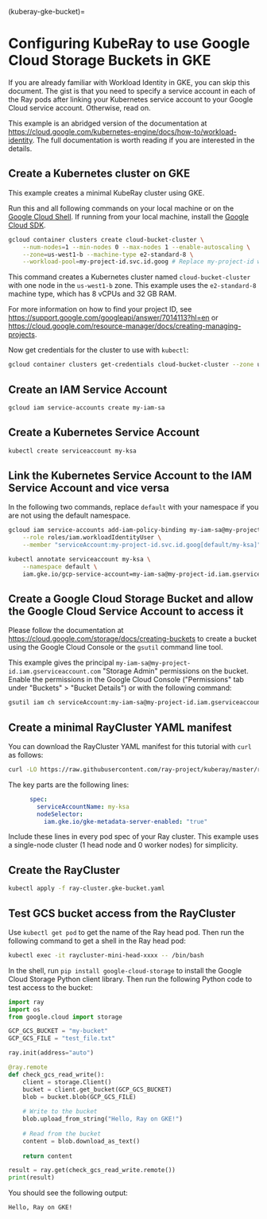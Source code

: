 (kuberay-gke-bucket)=
# Configuring KubeRay to use Google Cloud Storage Buckets in GKE

If you are already familiar with Workload Identity in GKE, you can skip this document. The gist is that you need to specify a service account in each of the Ray pods after linking your Kubernetes service account to your Google Cloud service account. Otherwise, read on.

This example is an abridged version of the documentation at <https://cloud.google.com/kubernetes-engine/docs/how-to/workload-identity>. The full documentation is worth reading if you are interested in the details.

## Create a Kubernetes cluster on GKE

This example creates a minimal KubeRay cluster using GKE.

Run this and all following commands on your local machine or on the [Google Cloud Shell](https://cloud.google.com/shell). If running from your local machine, install the [Google Cloud SDK](https://cloud.google.com/sdk/docs/install).

```bash
gcloud container clusters create cloud-bucket-cluster \
    --num-nodes=1 --min-nodes 0 --max-nodes 1 --enable-autoscaling \
    --zone=us-west1-b --machine-type e2-standard-8 \
    --workload-pool=my-project-id.svc.id.goog # Replace my-project-id with your GCP project ID
```


This command creates a Kubernetes cluster named `cloud-bucket-cluster` with one node in the `us-west1-b` zone. This example uses the `e2-standard-8` machine type, which has 8 vCPUs and 32 GB RAM.

For more information on how to find your project ID, see <https://support.google.com/googleapi/answer/7014113?hl=en> or <https://cloud.google.com/resource-manager/docs/creating-managing-projects>.

Now get credentials for the cluster to use with `kubectl`:

```bash
gcloud container clusters get-credentials cloud-bucket-cluster --zone us-west1-b --project my-project-id
```

## Create an IAM Service Account

```bash
gcloud iam service-accounts create my-iam-sa
```

## Create a Kubernetes Service Account

```bash
kubectl create serviceaccount my-ksa
```

## Link the Kubernetes Service Account to the IAM Service Account and vice versa

In the following two commands, replace `default` with your namespace if you are not using the default namespace.

```bash
gcloud iam service-accounts add-iam-policy-binding my-iam-sa@my-project-id.iam.gserviceaccount.com \
    --role roles/iam.workloadIdentityUser \
    --member "serviceAccount:my-project-id.svc.id.goog[default/my-ksa]"
```

```bash
kubectl annotate serviceaccount my-ksa \
    --namespace default \
    iam.gke.io/gcp-service-account=my-iam-sa@my-project-id.iam.gserviceaccount.com
```

## Create a Google Cloud Storage Bucket and allow the Google Cloud Service Account to access it

Please follow the documentation at <https://cloud.google.com/storage/docs/creating-buckets> to create a bucket using the Google Cloud Console or the `gsutil` command line tool.  

This example gives the principal `my-iam-sa@my-project-id.iam.gserviceaccount.com` "Storage Admin" permissions on the bucket. Enable the permissions in the Google Cloud Console ("Permissions" tab under "Buckets" > "Bucket Details") or with the following command:

```bash
gsutil iam ch serviceAccount:my-iam-sa@my-project-id.iam.gserviceaccount.com:roles/storage.admin gs://my-bucket
```

## Create a minimal RayCluster YAML manifest

You can download the RayCluster YAML manifest for this tutorial with `curl` as follows:

```bash
curl -LO https://raw.githubusercontent.com/ray-project/kuberay/master/ray-operator/config/samples/ray-cluster.gke-bucket.yaml
```

The key parts are the following lines:

```yaml
      spec:
        serviceAccountName: my-ksa
        nodeSelector:
          iam.gke.io/gke-metadata-server-enabled: "true"
```

Include these lines in every pod spec of your Ray cluster. This example uses a single-node cluster (1 head node and 0 worker nodes) for simplicity.

## Create the RayCluster

```bash
kubectl apply -f ray-cluster.gke-bucket.yaml
```

## Test GCS bucket access from the RayCluster

Use `kubectl get pod` to get the name of the Ray head pod.  Then run the following command to get a shell in the Ray head pod:

```bash
kubectl exec -it raycluster-mini-head-xxxx -- /bin/bash
```

In the shell, run `pip install google-cloud-storage` to install the Google Cloud Storage Python client library. Then run the following Python code to test access to the bucket:

```python
import ray
import os
from google.cloud import storage

GCP_GCS_BUCKET = "my-bucket"
GCP_GCS_FILE = "test_file.txt"

ray.init(address="auto")

@ray.remote
def check_gcs_read_write():
    client = storage.Client()
    bucket = client.get_bucket(GCP_GCS_BUCKET)
    blob = bucket.blob(GCP_GCS_FILE)
    
    # Write to the bucket
    blob.upload_from_string("Hello, Ray on GKE!")
    
    # Read from the bucket
    content = blob.download_as_text()
    
    return content

result = ray.get(check_gcs_read_write.remote())
print(result)
```

You should see the following output:

```text
Hello, Ray on GKE!
```
